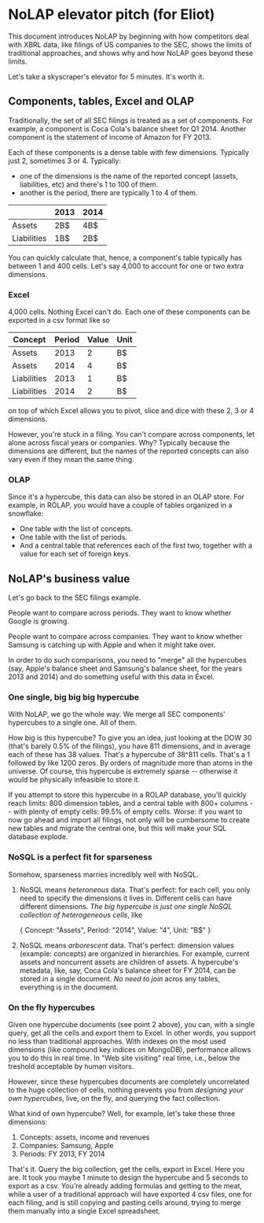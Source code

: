 # NoLAP elevator pitch (for Eliot)

This document introduces NoLAP by beginning with how competitors deal with XBRL data, like filings of US companies to the SEC, shows the limits of traditional approaches, and shows why and how NoLAP goes beyond these limits.

Let's take a skyscraper's elevator for 5 minutes. It's worth it.

## Components, tables, Excel and OLAP

Traditionally, the set of all SEC filings is treated as a set of components. For example, a component is Coca Cola's
balance sheet for Q1 2014. Another component is the statement of income of Amazon for FY 2013.

Each of these components is a dense table with few dimensions. Typically just 2, sometimes 3 or 4.
Typically:

- one of the dimensions is the name of the reported concept (assets, liabilities, etc) and there's 1 to 100 of them.
- another is the period, there are typically 1 to 4 of them.

|             | 2013 | 2014 |
|-------------|------|------|
| Assets      |  2B$ | 4B$  |
| Liabilities |  1B$ | 2B$  |

You can quickly calculate that, hence, a component's table typically has between 1 and 400 cells. Let's say 4,000 to account
for one or two extra dimensions.

### Excel

4,000 cells. Nothing Excel can't do.
Each one of these components can be exported in a csv format like so

| Concept     | Period | Value | Unit |
|-------------|--------|-------|------|
| Assets      | 2013   | 2     | B$   |
| Assets      | 2014   | 4     | B$   |
| Liabilities | 2013   | 1     | B$   |
| Liabilities | 2014   | 2     | B$   |

on top of which Excel allows you to pivot,
slice and dice with these 2, 3 or 4 dimensions.

However, you're stuck in a filing. You can't compare across components, let alone across fiscal years or companies. Why?
Typically because the dimensions are different, but the names of the reported concepts can also vary even if they mean
the same thing.

### OLAP

Since it's a hypercube, this data can also be stored in an OLAP store. For example, in ROLAP, you would have a couple of
tables organized in a snowflake:

- One table with the list of concepts.
- One table with the list of periods.
- And a central table that references each of the first two, together with a value for each set of foreign keys.

## NoLAP's business value

Let's go back to the SEC filings example.

People want to compare across periods. They want to know whether Google is growing.

People want to compare across companies. They want to know whether Samsung is catching up with Apple
and when it might take over.

In order to do such comparisons, you need to "merge" all the hypercubes (say, Apple's balance sheet and Samsung's balance sheet, for the years 2013 and 2014) and do something useful with this data in Excel.

### One single, big big big hypercube

With NoLAP, we go the whole way. We merge all SEC components' hypercubes to a single one. All of them.

How big is this hypercube? To give you an idea, just looking at the DOW 30 (that's barely 0.5% of the filings),
you have 811 dimensions, and in average each of these has 38 values. That's a hypercube of 38^811 cells. That's a 1 followed by like 1200 zeros. By orders of magnitude more than atoms in the universe. Of course, this hypercube is extremely sparse -- otherwise it would be physically infeasible to store it.

If you attempt to store this hypercube in a ROLAP database, you'll quickly reach limits: 800 dimension tables, and a central table with 800+ columns -- with plenty of empty cells: 99.5% of empty cells. Worse: if you want to now go ahead and import all filings, not only will be cumbersome to create new tables and migrate the central one, but this will make your SQL database explode.

### NoSQL is a perfect fit for sparseness

Somehow, sparseness marries incredibly well with NoSQL.

1. NoSQL means *heteroneous* data. That's perfect: for each cell, you only need to specify the dimensions it lives in. Different cells can have different dimensions. *The big hypercube is just one single NoSQL collection of heterogeneous cells*, like


    {
      Concept: "Assets",
      Period: "2014",
      Value: "4",
      Unit: "B$"
    }


2. NoSQL means *arborescent* data. That's perfect: dimension values (example: concepts) are organized in hierarchies. For example, current assets and noncurrent assets are children of assets. A hypercube's metadata, like, say, Coca Cola's balance sheet for FY 2014, can be stored in a single document. *No need to join* acros any tables, everything is in the document.

### On the fly hypercubes

Given one hypercube documents (see point 2 above), you can, with a single query, get all the cells and export them to Excel. In other words, you support no less than traditional approaches. With indexes on the most used dimensions (like compound key indices on MongoDB), performance allows you to do this in real time. In "Web site visiting" real time, i.e., below the treshold acceptable by human visitors.

However, since these hypercubes documents are completely uncorrelated to the huge collection of cells, nothing prevents you from *designing your own hypercubes*, live, on the fly, and querying the fact collection.

What kind of own hypercube? Well, for example, let's take these three dimensions:

1. Concepts: assets, income and revenues
2. Companies: Samsung, Apple
3. Periods: FY 2013, FY 2014

That's it. Query the big collection, get the cells, export in Excel. Here you are. It took you maybe 1 minute to design the hypercube and 5 seconds to export as a csv. You're already adding formulas and getting to the meat, while a user of a traditional approach will have exported 4 csv files, one for each filing, and is still copying and pasting cells around, trying to merge them manually into a single Excel spreadsheet.

